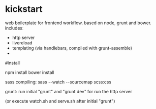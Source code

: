 kickstart
=========

web boilerplate for frontend workflow.
based on node, grunt and bower.
includes:
- http server
- livereload
- templating (via handlebars, compiled with grunt-assemble)
- 

#install

npm install
bower install

sass compiling:
sass --watch --sourcemap scss:css

grunt:
run initial "grunt" and "grunt dev" for run the http server

(or execute watch.sh and serve.sh after initial "grunt")
